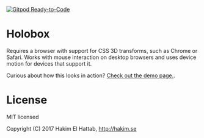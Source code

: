 [![Gitpod Ready-to-Code](https://img.shields.io/badge/Gitpod-Ready--to--Code-blue?logo=gitpod)](https://gitpod.io/#https://github.com/hakimel/Holobox) 

# Holobox

Requires a browser with support for CSS 3D transforms, such as Chrome or Safari. Works with mouse interaction on desktop browsers and uses device motion for devices that support it. 

Curious about how this looks in action? [Check out the demo page.](http://hakim.se/experiments/css/holobox/).

# License

MIT licensed

Copyright (C) 2017 Hakim El Hattab, http://hakim.se